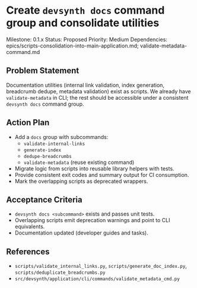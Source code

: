 # Create `devsynth docs` command group and consolidate utilities
Milestone: 0.1.x
Status: Proposed
Priority: Medium
Dependencies: epics/scripts-consolidation-into-main-application.md; validate-metadata-command.md

## Problem Statement
Documentation utilities (internal link validation, index generation, breadcrumb dedupe, metadata validation) exist as scripts. We already have `validate-metadata` in CLI; the rest should be accessible under a consistent `devsynth docs` command group.

## Action Plan
- Add a `docs` group with subcommands:
  - `validate-internal-links`
  - `generate-index`
  - `dedupe-breadcrumbs`
  - `validate-metadata` (reuse existing command)
- Migrate logic from scripts into reusable library helpers with tests.
- Provide consistent exit codes and summary output for CI consumption.
- Mark the overlapping scripts as deprecated wrappers.

## Acceptance Criteria
- `devsynth docs <subcommand>` exists and passes unit tests.
- Overlapping scripts emit deprecation warnings and point to CLI equivalents.
- Documentation updated (developer guides and tasks).

## References
- `scripts/validate_internal_links.py`, `scripts/generate_doc_index.py`, `scripts/deduplicate_breadcrumbs.py`
- `src/devsynth/application/cli/commands/validate_metadata_cmd.py`
